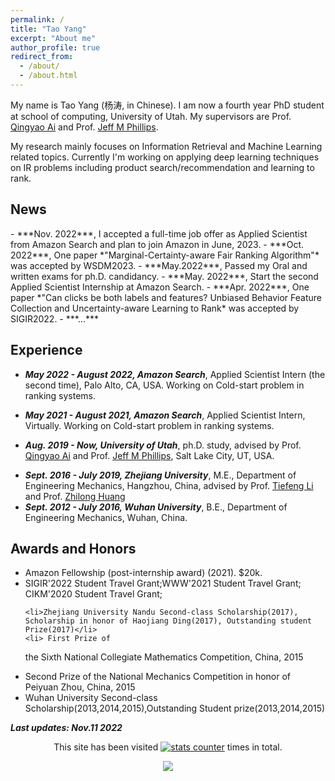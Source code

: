 ```yaml
---
permalink: /
title: "Tao Yang"
excerpt: "About me"
author_profile: true
redirect_from: 
  - /about/
  - /about.html
---
```

My name is Tao Yang (杨涛, in Chinese). I am now a fourth year PhD student at school of computing,  University of Utah. My supervisors are Prof. [Qingyao Ai](https://ir.aiqingyao.org/home) and Prof. [Jeff M Phillips](https://www.cs.utah.edu/~jeffp/).

My research mainly focuses on Information Retrieval and Machine Learning related topics. Currently I'm working on applying deep learning techniques on IR problems including product search/recommendation and learning to rank.

<h2>News</h2>
-  ***Nov. 2022***, I accepted a full-time job offer as Applied Scientist from Amazon Search and plan to join Amazon in June, 2023.
- ***Oct. 2022***, One paper *"Marginal-Certainty-aware Fair Ranking Algorithm"* was accepted by WSDM2023.
- ***May.2022***, Passed my Oral and written exams for ph.D. candidancy.
- ***May. 2022***, Start the second Applied Scientist  Internship at Amazon Search.
- ***Apr. 2022***, One paper *"Can clicks be both labels and features? Unbiased Behavior Feature Collection and Uncertainty-aware Learning to Rank* was accepted by SIGIR2022.
- ***...***
<!-- - ***Apr. 2022***, -->

<h2>Experience</h2>

- ***May 2022 - August 2022, Amazon Search***, Applied Scientist Intern (the second time), Palo Alto, CA, USA. Working on Cold-start problem in ranking systems.
- ***May 2021 - August 2021, Amazon Search***, Applied Scientist Intern, Virtually. Working on Cold-start problem in ranking systems.

- ***Aug. 2019 - Now, University of Utah***, ph.D. study, advised by Prof. [Qingyao Ai](https://ir.aiqingyao.org/home) and Prof. [Jeff M Phillips](https://www.cs.utah.edu/~jeffp/), Salt Lake City, UT, USA.
<!-- <strong>Zhejiang University</strong>, Research Assistant, advised by Prof. <a href="https://scholar.google.com/citations?user=vpaskyAAAAAJ&hl=en">Tiefeng Li</a> . Hangzhou, China, Sept. 2016 - June 2019 -->

<!-- <strong>Zhejiang University</strong>,M.E., Department of Engineering Mechanics, Hangzhou, China, Sept. 2016 - July 2019 -->
- ***Sept. 2016 - July 2019, Zhejiang University***, M.E., Department of Engineering Mechanics, Hangzhou, China, advised by Prof. [Tiefeng Li]("https://scholar.google.com/citations?user=vpaskyAAAAAJ&hl=en") and Prof. [Zhilong Huang](https://person.zju.edu.cn/en/0089254)
- ***Sept. 2012 - July 2016, Wuhan University***, B.E., Department of Engineering Mechanics, Wuhan, China.


<h2>Awards and Honors</h2>
<ul>
    <li>  Amazon Fellowship (post-internship award) (2021). $20k.
    </li>
    <li>SIGIR'2022 Student Travel Grant;WWW'2021 Student Travel Grant; CIKM'2020 Student Travel Grant;
    </li>
    
    <li>Zhejiang University Nandu Second-class Scholarship(2017), Scholarship in honor of Haojiang Ding(2017), Outstanding student Prize(2017)</li>
    <li> First Prize of  
the Sixth National Collegiate Mathematics Competition, China, 2015
</li>
    <li> Second Prize of  
the National Mechanics Competition in honor of Peiyuan Zhou, China, 2015
</li>
    <li>
        Wuhan University Second-class Scholarship(2013,2014,2015),Outstanding Student prize(2013,2014,2015)
        </li>
</ul> 

***Last updates: Nov.11 2022***
<div align="center"><p> This site has been visited <a href="https://www.easycounter.com/">
<img src="https://www.easycounter.com/counter.php?taoyang"
border="0" alt="stats counter"></a>
times in total.</p></div>        
<div align="center"><a href="https://clustrmaps.com/site/1bjnc" title="Visit tracker"><img src="//www.clustrmaps.com/map_v2.png?d=hsw1_U9qGbWqO2ztdDPatMzFT4e6RSZPMZI0MscdE2U&cl=ffffff"></a></div>   
